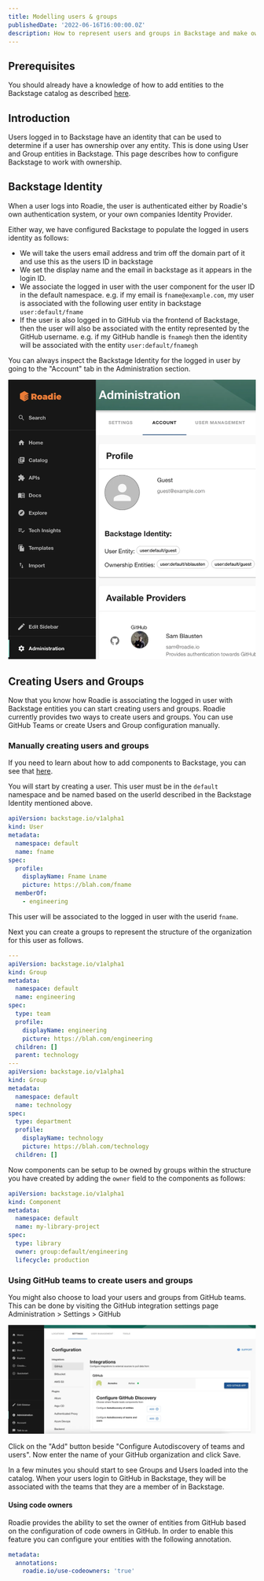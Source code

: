 ```yaml
---
title: Modelling users & groups
publishedDate: '2022-06-16T16:00:00.0Z'
description: How to represent users and groups in Backstage and make ownership work.
---
```


## Prerequisites

You should already have a knowledge of how to add entities to the Backstage catalog as described [here](/docs/getting-started/adding-a-catalog-item/).

## Introduction

Users logged in to Backstage have an identity that can be used to determine if a user has ownership over any entity. This is done using User and Group entities in Backstage. This page describes how to configure Backstage to work with ownership.

## Backstage Identity

When a user logs into Roadie, the user is authenticated either by Roadie's own authentication system, or your own companies Identity Provider.

Either way, we have configured Backstage to populate the logged in users identity as follows:

- We will take the users email address and trim off the domain part of it and use this as the users ID in backstage
- We set the display name and the email in backstage as it appears in the login ID.
- We associate the logged in user with the user component for the user ID in the default namespace. e.g. if my email is `fname@example.com`, my user is associated with the following user entity in backstage `user:default/fname`
- If the user is also logged in to GitHub via the frontend of Backstage, then the user will also be associated with the entity represented by the GitHub username. e.g. if my GitHub handle is `fnamegh` then the identity will be associated with the entity `user:default/fnamegh`

You can always inspect the Backstage Identity for the logged in user by going to the "Account" tab in the Administration section.

![account-backstage-identity.webp](account-backstage-identity.webp)

## Creating Users and Groups

Now that you know how Roadie is associating the logged in user with Backstage entities you can start creating users and groups. Roadie currently provides two ways to create users and groups. You can use GitHub Teams or create Users and Group configuration manually.

### Manually creating users and groups

If you need to learn about how to add components to Backstage, you can see that [here](/docs/getting-started/adding-a-catalog-item/).

You will start by creating a user. This user must be in the `default` namespace and be named based on the userId described in the Backstage Identity mentioned above.

```yaml
apiVersion: backstage.io/v1alpha1
kind: User
metadata:
  namespace: default
  name: fname
spec:
  profile:
    displayName: Fname Lname
    picture: https://blah.com/fname
  memberOf:
    - engineering
```

This user will be associated to the logged in user with the userid `fname`.

Next you can create a groups to represent the structure of the organization for this user as follows.

```yaml
---
apiVersion: backstage.io/v1alpha1
kind: Group
metadata:
  namespace: default
  name: engineering
spec:
  type: team
  profile:
    displayName: engineering
    picture: https://blah.com/engineering
  children: []
  parent: technology
---
apiVersion: backstage.io/v1alpha1
kind: Group
metadata:
  namespace: default
  name: technology
spec:
  type: department
  profile:
    displayName: technology
    picture: https://blah.com/technology
  children: []
```

Now components can be setup to be owned by groups within the structure you have created by adding the `owner` field to the components as follows:

```yaml
apiVersion: backstage.io/v1alpha1
kind: Component
metadata:
  namespace: default
  name: my-library-project
spec:
  type: library
  owner: group:default/engineering
  lifecycle: production
```

### Using GitHub teams to create users and groups

You might also choose to load your users and groups from GitHub teams. This can be done by visiting the GitHub integration settings page Administration > Settings > GitHub

![github-integrations.webp](github-integrations.webp)

Click on the "Add" button beside "Configure Autodiscovery of teams and users". Now enter the name of your GitHub organization and click Save.

In a few minutes you should start to see Groups and Users loaded into the catalog. When your users login to GitHub in Backstage, they will be associated with the teams that they are a member of in Backstage.

#### Using code owners

Roadie provides the ability to set the owner of entities from GitHub based on the configuration of code owners in GitHub. In order to enable this feature you can configure your entities with the following annotation.

```yaml
metadata:
  annotations:
    roadie.io/use-codeowners: 'true'
```
